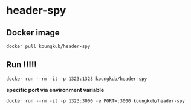 # header-spy

## Docker image

`docker pull koungkub/header-spy`

## Run !!!!!

`docker run --rm -it -p 1323:1323 koungkub/header-spy`

**specific port via environment variable**

`docker run --rm -it -p 1323:3000 -e PORT=:3000 koungkub/header-spy`
